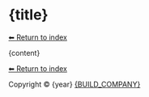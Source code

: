 # {title}

[⬅ Return to index](index.md)

{content}

[⬅ Return to index](index.md)

Copyright &copy; {year} [{BUILD_COMPANY}]({BUILD_COMPANY_LINK}{title})
